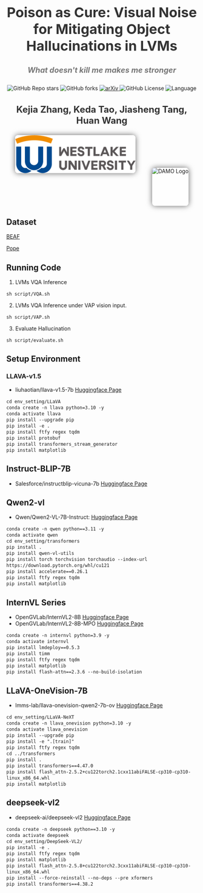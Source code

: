 <div align="center">
  <h2 style="font-size: 36px; font-weight: bold; color: #333;">Poison as Cure: Visual Noise for Mitigating Object Hallucinations in LVMs</h2>
  <h4 style="font-size: 20px; color: #777; font-style: italic;">What doesn't kill me makes me stronger</h4>
</div>

<div align="center" style="margin-top: 20px;">
  <!-- Stars Badge with Custom Color -->
  <img alt="GitHub Repo stars" src="https://img.shields.io/github/stars/KejiaZhang-Robust/VAP?style=social&color=ff6347" style="margin: 0 0px;">
  <!-- Forks Badge with Custom Color -->
  <img alt="GitHub forks" src="https://img.shields.io/github/forks/KejiaZhang-Robust/VAP?style=social&color=1e90ff" style="margin: 0 0px;">
  <!-- arXiv Badge with Custom Color -->
  <a href="https://arxiv.org/abs/2412.00143">
    <img src="https://img.shields.io/badge/arXiv-2412.00143-b31b1b?style=flat-square" alt="arXiv" style="margin: 0 0px;" />
  </a>
  <!-- License Badge with Custom Color -->
  <img alt="GitHub License" src="https://img.shields.io/github/license/KejiaZhang-Robust/VAP?style=flat-square&color=32CD32" style="margin: 0 0px;">
  <!-- Language Badge -->
  <img alt="Language" src="https://img.shields.io/github/languages/top/KejiaZhang-Robust/VAP?style=flat-square&color=9acd32" style="margin: 0 0px;">
</div>

<div align="center" style="margin-top: 30px;">
  <h3 style="font-size: 24px; font-weight: bold; color: #333;">Kejia Zhang, Keda Tao, Jiasheng Tang, Huan Wang</h3>
</div>

<div align="center" style="margin-top: 20px;">
  <img src="image/westlake_signatures.png" height="100" alt="Westlake University Logo" style="margin-right: 20px; display: inline-block; box-shadow: 0px 0px 15px rgba(0, 0, 0, 0.6); background-color: rgba(255, 255, 255, 0.7); border-radius: 8px;">
  <img src="image/DAMO.avif" height="100" alt="DAMO Logo" style="margin-left: 20px; display: inline-block; box-shadow: 0px 0px 15px rgba(0, 0, 0, 0.6); background-color: rgba(255, 255, 255, 0.7); border-radius: 8px;">
</div>

## Dataset

[BEAF](https://drive.google.com/file/d/1Xx7j8Hz8QX3Fl_hpSBet6r15njhwCgeR/view)

[Pope](https://github.com/RUCAIBox/POPE?tab=readme-ov-file)

## Running Code

1. LVMs VQA Inference

```
sh script/VQA.sh
```

2. LVMs VQA Inference under VAP vision input.

```
sh script/VAP.sh
```

3. Evaluate Hallucination

```
sh script/evaluate.sh
```

## Setup Environment

### LLAVA-v1.5

- liuhaotian/llava-v1.5-7b [Huggingface Page](https://huggingface.co/liuhaotian/llava-v1.5-7b)

```
cd env_setting/LLaVA
conda create -n llava python=3.10 -y
conda activate llava
pip install --upgrade pip
pip install -e .
pip install ftfy regex tqdm
pip install protobuf
pip install transformers_stream_generator
pip install matplotlib
```

## Instruct-BLIP-7B

- Salesforce/instructblip-vicuna-7b [Huggingface Page](https://huggingface.co/Salesforce/instructblip-vicuna-7b)

## Qwen2-vl

- Qwen/Qwen2-VL-7B-Instruct: [Huggingface Page](https://huggingface.co/Qwen/Qwen2-VL-7B-Instruct)

```
conda create -n qwen python==3.11 -y
conda activate qwen
cd env_setting/transformers
pip install .
pip install qwen-vl-utils
pip install torch torchvision torchaudio --index-url https://download.pytorch.org/whl/cu121
pip install accelerate==0.26.1
pip install ftfy regex tqdm
pip install matplotlib
```

## InternVL Series

- OpenGVLab/InternVL2-8B [Huggingface Page](https://huggingface.co/OpenGVLab/InternVL2-8B)
- OpenGVLab/InternVL2-8B-MPO [Huggingface Page](https://huggingface.co/OpenGVLab/InternVL2-8B-MPO)

```
conda create -n internvl python=3.9 -y
conda activate internvl
pip install lmdeploy==0.5.3
pip install timm
pip install ftfy regex tqdm
pip install matplotlib
pip install flash-attn==2.3.6 --no-build-isolation
```

## LLaVA-OneVision-7B

- lmms-lab/llava-onevision-qwen2-7b-ov [Huggingface Page](https://huggingface.co/lmms-lab/llava-onevision-qwen2-7b-ov)

```
cd env_setting/LLaVA-NeXT
conda create -n llava_onevision python=3.10 -y
conda activate llava_onevision
pip install --upgrade pip
pip install -e ".[train]"
pip install ftfy regex tqdm
cd ../transformers
pip install .
pip install transformers==4.47.0
pip install flash_attn-2.5.2+cu122torch2.1cxx11abiFALSE-cp310-cp310-linux_x86_64.whl
pip install matplotlib
```

## deepseek-vl2

- deepseek-ai/deepseek-vl2 [Huggingface Page](https://huggingface.co/deepseek-ai/deepseek-vl2)

```
conda create -n deepseek python==3.10 -y
conda activate deepseek
cd env_setting/DeepSeek-VL2/
pip install -e .
pip install ftfy regex tqdm
pip install matplotlib
pip install flash_attn-2.5.8+cu122torch2.3cxx11abiFALSE-cp310-cp310-linux_x86_64.whl
pip install --force-reinstall --no-deps --pre xformers
pip install transformers==4.38.2
```
